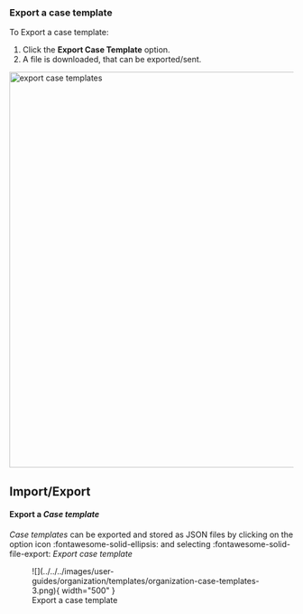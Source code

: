 ### Export a case template

To Export a case template: 

1. Click the **Export Case Template** option.
1. A file is downloaded, that can be exported/sent.

<img src="/thehive/images/user-guides/organization/configure-organization/export-case-templates.png" alt=" export case templates" width="700" height="700"/>

## Import/Export

#### Export a *Case template* 
*Case templates* can be exported and stored as JSON files by clicking on the option icon :fontawesome-solid-ellipsis: and selecting :fontawesome-solid-file-export: *Export case template*

<figure markdown>
![](../../../images/user-guides/organization/templates/organization-case-templates-3.png){ width="500" }
<figcaption>Export a case template</figcaption>
</figure>